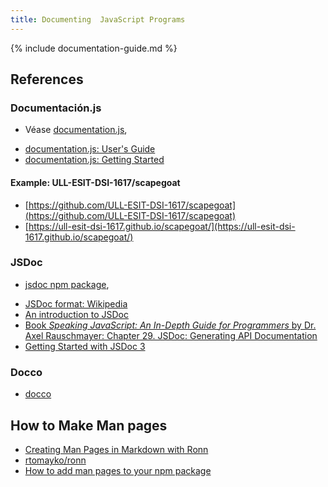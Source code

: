 ```yaml
---
title: Documenting  JavaScript Programs
---
```


{%  include documentation-guide.md  %}


## References

### Documentación.js

- Véase [documentation.js](https://documentation.js.org/), 
* [documentation.js: User's Guide](https://github.com/documentationjs/documentation#user-guide)
* [documentation.js: Getting Started](https://github.com/documentationjs/documentation/blob/master/docs/GETTING_STARTED.md)

#### Example: ULL-ESIT-DSI-1617/scapegoat

- [https://github.com/ULL-ESIT-DSI-1617/scapegoat](https://github.com/ULL-ESIT-DSI-1617/scapegoat)
- [https://ull-esit-dsi-1617.github.io/scapegoat/](https://ull-esit-dsi-1617.github.io/scapegoat/)

### JSDoc

- [jsdoc npm package](https://www.npmjs.com/package/jsdoc), 
* [JSDoc format: Wikipedia](https://en.wikipedia.org/wiki/JSDoc)
* [An introduction to JSDoc](https://2ality.com/2011/08/jsdoc-intro.html)
* [Book *Speaking JavaScript: An In-Depth Guide for Programmers* by Dr. Axel Rauschmayer: Chapter 29. JSDoc: Generating API Documentation](https://speakingjs.com/es5/ch29.html)
* [Getting Started with JSDoc 3](https://usejsdoc.org/about-getting-started.html)

### Docco

- [docco](https://jashkenas.github.io/docco/)

## How to Make Man pages

* [Creating Man Pages in Markdown with Ronn](https://spin.atomicobject.com/2015/05/06/man-pages-in-markdown-ronn/)
* [rtomayko/ronn](https://github.com/rtomayko/ronn)
* [How to add man pages to your npm package](https://docs.npmjs.com/files/package.json#man)
